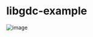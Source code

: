 # libgdc-example
![image](https://user-images.githubusercontent.com/110951828/219418970-838920a7-5ac1-4765-ab37-64ce833b06da.png)
